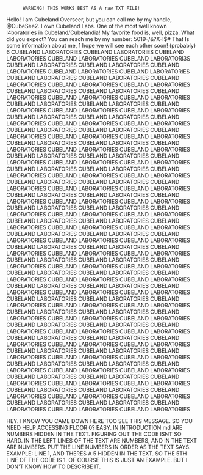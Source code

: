           WARNING! THIS WORKS BEST AS A raw TXT FILE!

Hello! I am Cubeland Overseer, but you can call me by my handle, @CubeSee2.
I own Cubeland Labs. One of the most well known l4boratories in Cubeland/Cubelandia!
My favorite food is, well, pizza. What did you expect?
You can reach me by my number: 5019-/&?X-!$#
That Is some information about me, 1 hope we will see each other soon! (probably)
                                                                                                                                                                      6
CUBELAND LABORATORIES CUBELAND LABORATORIES CUBELAND LABORATORIES CUBELAND LABORATORIES CUBELAND LABORATORI3S CUBELAND LABORATORIES CUBELAND LABORATORIES
CUBELAND LABORATORIE5 CUBELAND LABORATORIES CUBELAND LABORATORIES CUBELAND LABORATORIES CUBELAND LABORATORIES CUBELAND LABORATORIES CUBELAND LABORATORIES
CUBELAND LABORATORIES CUBELAND LABORATORIES CUBELAND LABORATORIES CUBELAND LABORATORIES CUBELAND LABORATORIES CUBELAND LABORATORIES CUBELAND LABORATORIES
CUBELAND LABORATORIES CUBELAND LABORATORIES CUBELAND LABORATORIES CUBELAND LABORATORIES CUBELAND LABORATORIES CUBELAND LABORATORIES CUBELAND LABORATORIES
CUBELAND LABORATORIES CUBELAND LABORATORIES CUBELAND LABORATORIES CUBELAND LABORATORIES CUBELAND LABORATORIES CUBELAND LABORATORIES CUBELAND LABORATORIES
CUBELAND LABORATORIES CUBELAND LABORATORIES CUBELAND LABORATORIES CUBELAND LABORATORIES CUBELAND LABORATORIES CUBELAND LABORATORIES CUBELAND LABORATORIES
CUBELAND LABORATORIES CUBELAND LABORATORIES CUBELAND LABORATORIES CUBELAND LABORATORIES CUBELAND LABORATORIES CUBELAND LABORATORIES CUBELAND LABORATORIES
CUBELAND LABORATORIES CUBELAND LABORATORIES CUBELAND LABORATORIES CUBELAND LABORATORIES CUBELAND LABORATORIES CUBELAND LABORATORIES CUBELAND LABORATORIES
CUBELAND LABORATORIES CUBELAND LABORATORIES CUBELAND LABORATORIES CUBELAND LABORATORIES CUBELAND LABORATORIES CUBELAND LABORATORIES CUBELAND LABORATORIES
CUBELAND LABORATORIES CUBELAND LABORATORIES CUBELAND LABORATORIES CUBELAND LABORATORIES CUBELAND LABORATORIES CUBELAND LABORATORIES CUBELAND LABORATORIES
CUBELAND LABORATORIES CUBELAND LABORATORIES CUBELAND LABORATORIES CUBELAND LABORATORIES CUBELAND LABORATORIES CUBELAND LABORATORIES CUBELAND LABORATORIES
CUBELAND LABORATORIES CUBELAND LABORATORIES CUBELAND LABORATORIES CUBELAND LABORATORIES CUBELAND LABORATORIES CUBELAND LABORATORIES CUBELAND LABORATORIES
CUBELAND LABORATORIES CUBELAND LABORATORIES CUBELAND LABORATORIES CUBELAND LABORATORIES CUBELAND LABORATORIES CUBELAND LABORATORIES CUBELAND LABORATORIES
CUBELAND LABORATORIES CUBELAND LABORATORIES CUBELAND LABORATORIES CUBELAND LABORATORIES CUBELAND LABORATORIES CUBELAND LABORATORIES CUBELAND LABORATORIES
CUBELAND LABORATORIES CUBELAND LABORATORIES CUBELAND LABORATORIES CUBELAND LABORATORIES CUBELAND LABORATORIES CUBELAND LABORATORIES CUBELAND LABORATORIES
CUBELAND LABORATORIES CUBELAND LABORATORIES CUBELAND LABORATORIES CUBELAND LABORATORIES CUBELAND LABORATORIES CUBELAND LABORATORIES CUBELAND LABORATORIES
CUBELAND LABORATORIES CUBELAND LABORATORIES CUBELAND LABORATORIES CUBELAND LABORATORIES CUBELAND LABORATORIES CUBELAND LABORATORIES CUBELAND LABORATORIES
CUBELAND LABORATORIES CUBELAND LABORATORIES CUBELAND LABORATORIES CUBELAND LABORATORIES CUBELAND LABORATORIES CUBELAND LABORATORIES CUBELAND LABORATORIES
CUBELAND LABORATORIES CUBELAND LABORATORIES CUBELAND LABORATORIES CUBELAND LABORATORIES CUBELAND LABORATORIES CUBELAND LABORATORIES CUBELAND LABORATORIES
CUBELAND LABORATORIES CUBELAND LABORATORIES CUBELAND LABORATORIES CUBELAND LABORATORIES CUBELAND LABORATORIES CUBELAND LABORATORIES CUBELAND LABORATORIES








































 



















HEY. I KNOW YOU CAME DOWN HERE TOO SEE THIS MESSAGE. SO YOU NEED HELP ACCESSING FLOOR 0? EASY. IN INTRODUCTION.md ARE NUMBERS HIDDEN IN THE TEXT. FIGURING OUT THE CODE ISNT SO HARD. IN THE LEFT LINES OF THE TEXT ARE NUMBERS, AND IN THE TEXT ARE NUMBERS. PUT THE LINE NUMBERS IN ORDER AS THE TEXT SAYS. EXAMPLE: LINE 1, AND THERES A 5 HIDDEN IN THE TEXT. SO THE 5TH LINE OF THE CODE IS 1. OF COURSE THIS IS JUST AN EXAMPLE. BUT I DON'T KNOW HOW TO DESCRIBE IT.
